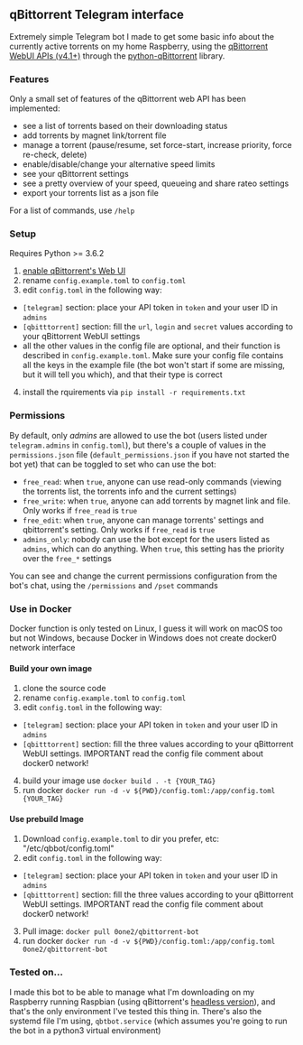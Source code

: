 ## qBittorrent Telegram interface

Extremely simple Telegram bot I made to get some basic info about the currently active torrents on my home Raspberry, using the [qBittorrent WebUI APIs (v4.1+)](https://github.com/qbittorrent/qBittorrent/wiki/WebUI-API-(qBittorrent-4.1)) through the [python-qBittorrent](https://github.com/v1k45/python-qBittorrent) library.

### Features

Only a small set of features of the qBittorrent web API has been implemented:

- see a list of torrents based on their downloading status
- add torrents by magnet link/torrent file
- manage a torrent (pause/resume, set force-start, increase priority, force re-check, delete)
- enable/disable/change your alternative speed limits
- see your qBittorrent settings
- see a pretty overview of your speed, queueing and share rateo settings
- export your torrents list as a json file

For a list of commands, use `/help`

### Setup

Requires Python >= 3.6.2

1. [enable qBittorrent's Web UI](https://github.com/lgallard/qBittorrent-Controller/wiki/How-to-enable-the-qBittorrent-Web-UI)
2. rename `config.example.toml` to `config.toml`
3. edit `config.toml` in the following way:
  - `[telegram]` section: place your API token in `token` and your user ID in `admins`
  - `[qbitttorrent]` section: fill the `url`, `login` and `secret` values according to your qBittorrent WebUI settings
  - all the other values in the config file are optional, and their function is described in `config.example.toml`. 
Make sure your config file contains all the keys in the example file (the bot won't start if some are missing, but it will tell you which), and that their type is correct
4. install the rquirements via `pip install -r requirements.txt`

### Permissions

By default, only _admins_ are allowed to use the bot (users listed under `telegram.admins` in `config.toml`), but there's a couple of values in the `permissions.json` file (`default_permissions.json` if you have not started the bot yet) that can be toggled to set who can use the bot:

- `free_read`: when `true`, anyone can use read-only commands (viewing the torrents list, the torrents info and the current settings)
- `free_write`: when `true`, anyone can add torrents by magnet link and file. Only works if `free_read` is `true`
- `free_edit`: when `true`, anyone can manage torrents' settings and qbittorrent's setting. Only works if `free_read` is `true`
- `admins_only`: nobody can use the bot except for the users listed as `admins`, which can do anything. When `true`, this setting has the priority over the `free_*` settings

You can see and change the current permissions configuration from the bot's chat, using the `/permissions` and `/pset` commands

### Use in Docker

Docker function is only tested on Linux, I guess it will work on macOS too but not Windows, because Docker in Windows does not create docker0 network interface

#### Build your own image

1. clone the source code
2. rename `config.example.toml` to `config.toml`
3. edit `config.toml` in the following way:
  - `[telegram]` section: place your API token in `token` and your user ID in `admins`
  - `[qbitttorrent]` section: fill the three values according to your qBittorrent WebUI settings. IMPORTANT read the config file comment about docker0 network!
4. build your image use `docker build . -t {YOUR_TAG}`
5. run docker `docker run -d -v ${PWD}/config.toml:/app/config.toml {YOUR_TAG}`

#### Use prebuild Image
1. Download `config.example.toml` to dir you prefer, etc: "/etc/qbbot/config.toml"
2. edit `config.toml` in the following way:
  - `[telegram]` section: place your API token in `token` and your user ID in `admins`
  - `[qbitttorrent]` section: fill the three values according to your qBittorrent WebUI settings. IMPORTANT read the config file comment about docker0 network!
3. Pull image: `docker pull 0one2/qbittorrent-bot`
5. run docker `docker run -d -v ${PWD}/config.toml:/app/config.toml 0one2/qbittorrent-bot`

### Tested on...

I made this bot to be able to manage what I'm downloading on my Raspberry running Raspbian (using qBittorrent's [headless version](https://github.com/qbittorrent/qBittorrent/wiki/Setting-up-qBittorrent-on-Ubuntu-server-as-daemon-with-Web-interface-(15.04-and-newer))), and that's the only environment I've tested this thing in. There's also the systemd file I'm using, `qbtbot.service` (which assumes you're going to run the bot in a python3 virtual environment)
